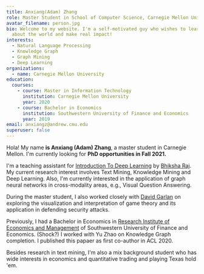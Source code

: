 ```yaml
---
title: Anxiang(Adam) Zhang
role: Master Student in School of Computer Science, Carnegie Mellon University.
avatar_filename: person.jpg
bio: Welcome to my website. I'm a self-motivated guy who wishes to learn more
  about the world and make real impact!
interests:
  - Natural Language Processing
  - Knowledge Graph
  - Graph Mining
  - Deep Learning
organizations:
  - name: Carnegie Mellon University
education:
  courses:
    - course: Master in Information Technology
      institution: Carnegie Mellon University
      year: 2020
    - course: Bachelor in Economics
      institution: Southwestern University of Finance and Economics
      year: 2019
email: anxiangz@andrew.cmu.edu
superuser: false
---
```

Hola! My name **is Anxiang (Adam) Zhang**, a master student in Carnegie Mellon. I'm currently looking for **PhD opportunities in Fall 2021.**

I'm a teaching assistant for [Introduction To Deep Learning](https://deeplearning.cs.cmu.edu/F20/index.html) by [Bhiksha Raj](http://mlsp.cs.cmu.edu/people/bhiksha/). My current research interest involves Text Mining, Knowledge Mining and Deep Learning. Also, I'm currently interested in the application of graph neural networks in cross-modality areas, e.g., Visual Question Answering. 

During the master student, I also worked closely with [David Garlan](https://www.cs.cmu.edu/~garlan/) on exploring the visualization and interpretation of game theory and its application in defending security attacks.

Previously, I had a Bachelor in Economics in [Research Institute of Economics and Management](https://e.swufe.edu.cn/RESEARCH.htm) of Southwestern University of Finance and Economics. (Shock?) I worked with Yu Zhao on Knowledge Graph completion. I published this papaer as first co-author in ACL 2020. 

Besides research in text mining, I'm also a mix background student who has wide interests in economics and quantitative trading and playing Texas hold 'em.